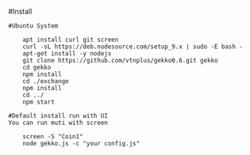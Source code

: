 #Install

	#Ubuntu System

		apt install curl git screen
		curl -sL https://deb.nodesource.com/setup_9.x | sudo -E bash -
		apt-get install -y nodejs
		git clone https://github.com/vtnplus/gekko0.6.git gekko
		cd gekko
		npm install
		cd ./exchange
		npm install
		cd ../
		npm start

	#Default install run with UI
	You can run muti with screen

		screen -S "Coin1"
		node gekko.js -c "your config.js"

